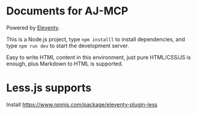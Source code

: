 # Documents for AJ-MCP
Powered by [Eleventy](https://www.11ty.dev/). 

This is a Node.js project, type `npm installl` to install dependencies, and type `npm run dev` to start the development server.

Easy to write HTML content in this environment, just pure HTML/CSS/JS is enough, plus Markdown to HTML is supported.

# Less.js supports
Install https://www.npmjs.com/package/eleventy-plugin-less